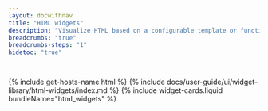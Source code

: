 ```yaml
---
layout: docwithnav
title: "HTML widgets"
description: "Visualize HTML based on a configurable template or function and device attributes or time series values."
breadcrumbs: "true"
breadcrumbs-steps: "1"
hidetoc: "true"

---
```

{% include get-hosts-name.html %}
{% include docs/user-guide/ui/widget-library/html-widgets/index.md %}
{% include widget-cards.liquid bundleName="html_widgets" %}

